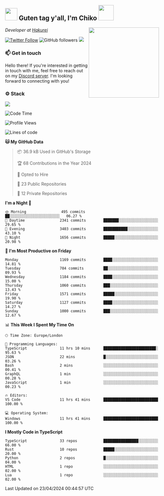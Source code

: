 <h2><img src="https://cdn.discordapp.com/emojis/1100181376730402906.gif?quality=lossless" width="40"> Guten tag y'all, I'm Chiko <img src="https://a.ppy.sh/15907233" width="50"></h2>
<a href="https://twitter.com/Zzul0714/status/1654451338179395585?s=20"><img align='right' src="https://cdn.discordapp.com/attachments/1109162815866023976/1109163700583153705/FvXKt8paEAAR6Ak1.png" width="230"></a>
<p><em>Developer at <a href="https://github.com/hakureiapp">Hakurei</a></em></p>

[![Twitter Follow](https://img.shields.io/twitter/follow/chikoxq?label=Follow)](https://twitter.com/intent/follow?screen_name=chikoxq)
![GitHub followers](https://img.shields.io/github/followers/chikof?label=Follow&style=social)
![](https://komarev.com/ghpvc/?username=chikof&color=blue)

### 📫 Get in touch
Hello there! If you're interested in getting in touch with me, feel free to reach out on my [Discord server](https://discord.gg/sejc7TnX6N). I'm looking forward to connecting with you!

### ⚙️ Stack
![](https://skillicons.dev/icons?i=git,kubernetes,docker,js,ts,cloudflare,css,deno,express,graphql,html,mongodb,nestjs,py,react,apollo,bash,java,lua,nextjs,netlify,nodejs,ps,powershell,rust,neovim,tauri,sentry,postgres,tailwind,prisma,actix)

<!--START_SECTION:waka-->
![Code Time](http://img.shields.io/badge/Code%20Time-1%2C664%20hrs%2013%20mins-blue)

![Profile Views](http://img.shields.io/badge/Profile%20Views-6-blue)

![Lines of code](https://img.shields.io/badge/From%20Hello%20World%20I%27ve%20Written-6.9%20million%20lines%20of%20code-blue)

**🐱 My GitHub Data** 

> 📦 36.9 kB Used in GitHub's Storage 
 > 
> 🏆 68 Contributions in the Year 2024
 > 
> 💼 Opted to Hire
 > 
> 📜 23 Public Repositories 
 > 
> 🔑 12 Private Repositories 
 > 
**I'm a Night 🦉** 

```text
🌞 Morning                495 commits         ██░░░░░░░░░░░░░░░░░░░░░░░   06.27 % 
🌆 Daytime                2341 commits        ███████░░░░░░░░░░░░░░░░░░   29.65 % 
🌃 Evening                3403 commits        ███████████░░░░░░░░░░░░░░   43.10 % 
🌙 Night                  1656 commits        █████░░░░░░░░░░░░░░░░░░░░   20.98 % 
```
📅 **I'm Most Productive on Friday** 

```text
Monday                   1169 commits        ████░░░░░░░░░░░░░░░░░░░░░   14.81 % 
Tuesday                  784 commits         ██░░░░░░░░░░░░░░░░░░░░░░░   09.93 % 
Wednesday                1184 commits        ████░░░░░░░░░░░░░░░░░░░░░   15.00 % 
Thursday                 1060 commits        ███░░░░░░░░░░░░░░░░░░░░░░   13.43 % 
Friday                   1571 commits        █████░░░░░░░░░░░░░░░░░░░░   19.90 % 
Saturday                 1127 commits        ████░░░░░░░░░░░░░░░░░░░░░   14.27 % 
Sunday                   1000 commits        ███░░░░░░░░░░░░░░░░░░░░░░   12.67 % 
```


📊 **This Week I Spent My Time On** 

```text
🕑︎ Time Zone: Europe/London

💬 Programming Languages: 
TypeScript               11 hrs 10 mins      ████████████████████████░   95.63 % 
JSON                     22 mins             █░░░░░░░░░░░░░░░░░░░░░░░░   03.26 % 
Bash                     2 mins              ░░░░░░░░░░░░░░░░░░░░░░░░░   00.41 % 
GraphQL                  1 min               ░░░░░░░░░░░░░░░░░░░░░░░░░   00.28 % 
JavaScript               1 min               ░░░░░░░░░░░░░░░░░░░░░░░░░   00.23 % 

🔥 Editors: 
VS Code                  11 hrs 41 mins      █████████████████████████   100.00 % 

💻 Operating System: 
Windows                  11 hrs 41 mins      █████████████████████████   100.00 % 
```

**I Mostly Code in TypeScript** 

```text
TypeScript               33 repos            ████████████████░░░░░░░░░   66.00 % 
Rust                     10 repos            █████░░░░░░░░░░░░░░░░░░░░   20.00 % 
Python                   2 repos             █░░░░░░░░░░░░░░░░░░░░░░░░   04.00 % 
HTML                     1 repo              ░░░░░░░░░░░░░░░░░░░░░░░░░   02.00 % 
Lua                      1 repo              ░░░░░░░░░░░░░░░░░░░░░░░░░   02.00 % 
```




 Last Updated on 23/04/2024 00:44:57 UTC
<!--END_SECTION:waka-->


<!--
<p align="center">
     <a href="https://discord.gg/HhybNhchcC"><img src="https://invidget.switchblade.xyz/sejc7TnX6N" align="center" ><a>
</p> 
-->
